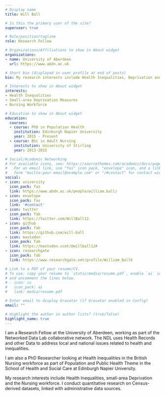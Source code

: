 ```yaml
---
# Display name
title: Will Ball

# Is this the primary user of the site?
superuser: true

# Role/position/tagline
role: Research Fellow

# Organizations/Affiliations to show in About widget
organizations:
- name: University of Aberdeen
  url: https://www.abdn.ac.uk

# Short bio (displayed in user profile at end of posts)
bio: My research interests include Health Inequalities, Deprivation and the Nursing Workforce.

# Interests to show in About widget
interests:
- Health Inequalities
- Small-area Deprivation Measures
- Nursing Workforce

# Education to show in About widget
education:
  courses:
  - course: PhD in Population Health
    institution: Edinburgh Napier University
    year: 2015 - Present
  - course: BSc in Adult Nursing
    institution: University of Stirling
    year: 2013-2015

# Social/Academic Networking
# For available icons, see: https://sourcethemes.com/academic/docs/page-builder/#icons
#   For an email link, use "fas" icon pack, "envelope" icon, and a link in the
#   form "mailto:your-email@example.com" or "/#contact" for contact widget.
social:
- icon: university
  icon_pack: fas
  link: https://www.abdn.ac.uk/people/william.ball/
- icon: envelope
  icon_pack: fas
  link: '#contact'
- icon: twitter
  icon_pack: fab
  link: https://twitter.com/WillBall12
- icon: github
  icon_pack: fab
  link: https://github.com/will-ball
- icon: mastodon
  icon_pack: fab
  link: https://mastodon.scot/@willball12#
- icon: researchgate
  icon_pack: fab
  link: https://www.researchgate.net/profile/William_Ball6

# Link to a PDF of your resume/CV.
# To use: copy your resume to `static/media/resume.pdf`, enable `ai` icons in `params.toml`, 
# and uncomment the lines below.
# - icon: cv
#   icon_pack: ai
#   link: media/resume.pdf

# Enter email to display Gravatar (if Gravatar enabled in Config)
email: ""

# Highlight the author in author lists? (true/false)
highlight_name: true
---
```


I am a Research Fellow at the University of Aberdeen, working as part of the Networked Data Lab collaborative network. The NDL uses Health Records and other Data to address local and national issues related to health and inequalities.

I am also a PhD Researcher looking at Health Inequalities in the British Nursing workforce as part of Population and Public Health Theme in the School of Health and Social Care at Edinburgh Napier University.

My research interests include Health Inequalities, small-area Deprivation and the Nursing workforce. I conduct quantitative research on Census-derived datasets, linked with administrative data sources.
